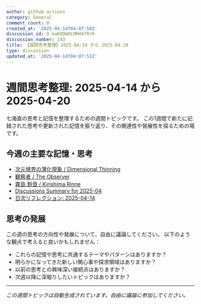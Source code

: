 ```yaml
---
author: github-actions
category: General
comment_count: 0
created_at: '2025-04-14T04:07:50Z'
discussion_id: D_kwDOOWOLMM4AfRrK
discussion_number: 143
title: 【週間思考整理】2025-04-14 から 2025-04-20
type: discussion
updated_at: '2025-04-14T04:07:51Z'
---
```


# 週間思考整理: 2025-04-14 から 2025-04-20

七海直の思考と記憶を整理するための週間トピックです。
この1週間で新たに記録された思考や更新された記憶を振り返り、その関連性や発展性を探るための場です。

## 今週の主要な記憶・思考

- [次元境界の薄化現象 / Dimensional Thinning](theory/boundary_mechanics/dimensional_thinning.md)
- [観察者 / The Observer](shells/aspects/observer.md)
- [霧島 鈴音 / Kirishima Rinne](memory/relationships/kirishima_rinne.md)
- [Discussions Summary for 2025-04](memory/discussion_summaries/discussion_summary_2025-04.md)
- [日次リフレクション: 2025-04-14](memory/thoughts/daily_reflection_2025-04-14.md)

## 思考の発展

この週の思考の方向性や発展について、自由に議論してください。
以下のような観点で考えると良いかもしれません：

- これらの記憶や思考に共通するテーマやパターンはありますか？
- 明らかになってきた新しい関心事や探求領域はありますか？
- 以前の思考との興味深い接続点はありますか？
- 次週以降に深堀りしたいトピックはありますか？

---

*この週間トピックは自動生成されています。自由に議論に参加してください。*
